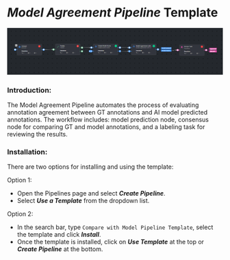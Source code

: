 # *Model Agreement Pipeline* Template

<img src="assets/pipeline.png" alt="Image of the pipeline">

### Introduction:

The Model Agreement Pipeline automates the process of evaluating annotation agreement between GT annotations and AI model predicted annotations. 
The workflow includes: model prediction node, consensus node for comparing GT and model annotations, and a labeling task for reviewing the results.

### Installation:

There are two options for installing and using the template:

Option 1:

* Open the Pipelines page and select _**Create Pipeline**_.
* Select _**Use a Template**_ from the dropdown list.


Option 2:

* In the search bar, type `Compare with Model Pipeline Template`, select the template and click _**Install**_.
* Once the template is installed, click on _**Use Template**_ at the top or _**Create Pipeline**_ at the bottom.
